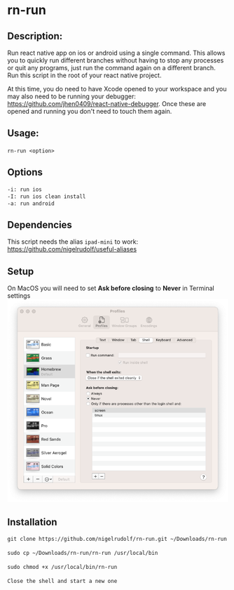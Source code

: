 # rn-run

## Description: 

Run react native app on ios or android using a single command. This allows you to quickly run different branches without having to stop any processes or quit any programs, just run the command again on a different branch. Run this script in the root of your react native project.

At this time, you do need to have Xcode opened to your workspace and you may also need to be running your debugger: https://github.com/jhen0409/react-native-debugger. Once these are opened and running you don't need to touch them again.

## Usage: 

`rn-run <option>`

## Options
```
-i: run ios
-I: run ios clean install
-a: run android
```

## Dependencies
This script needs the alias `ipad-mini` to work: https://github.com/nigelrudolf/useful-aliases

## Setup

On MacOS you will need to set **Ask before closing** to **Never** in Terminal settings
![image](./media/terminal.png)

## Installation
```
git clone https://github.com/nigelrudolf/rn-run.git ~/Downloads/rn-run

sudo cp ~/Downloads/rn-run/rn-run /usr/local/bin

sudo chmod +x /usr/local/bin/rn-run

Close the shell and start a new one
```